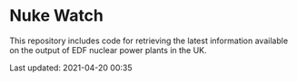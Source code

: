 # Nuke Watch

This repository includes code for retrieving the latest information available on the output of EDF nuclear power plants in the UK.

Last updated: 2021-04-20 00:35
